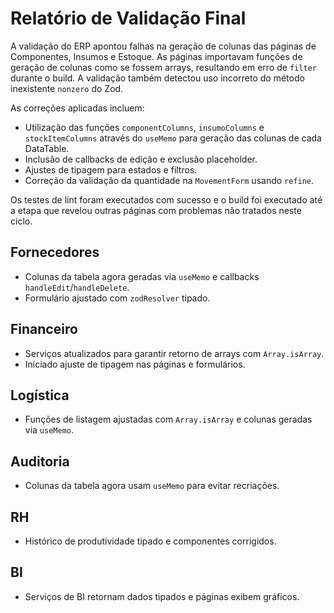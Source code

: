 # Relatório de Validação Final

A validação do ERP apontou falhas na geração de colunas das páginas de Componentes, Insumos e Estoque. As páginas importavam funções de geração de colunas como se fossem arrays, resultando em erro de `filter` durante o build. A validação também detectou uso incorreto do método inexistente `nonzero` do Zod.

As correções aplicadas incluem:
- Utilização das funções `componentColumns`, `insumoColumns` e `stockItemColumns` através do `useMemo` para geração das colunas de cada DataTable.
- Inclusão de callbacks de edição e exclusão placeholder.
- Ajustes de tipagem para estados e filtros.
- Correção da validação da quantidade na `MovementForm` usando `refine`.

Os testes de lint foram executados com sucesso e o build foi executado até a etapa que revelou outras páginas com problemas não tratados neste ciclo.

## Fornecedores
- Colunas da tabela agora geradas via `useMemo` e callbacks `handleEdit`/`handleDelete`.
- Formulário ajustado com `zodResolver` tipado.

## Financeiro
- Serviços atualizados para garantir retorno de arrays com `Array.isArray`.
- Iniciado ajuste de tipagem nas páginas e formulários.

## Logística
- Funções de listagem ajustadas com `Array.isArray` e colunas geradas via `useMemo`.

## Auditoria
- Colunas da tabela agora usam `useMemo` para evitar recriações.

## RH
- Histórico de produtividade tipado e componentes corrigidos.

## BI
- Serviços de BI retornam dados tipados e páginas exibem gráficos.
